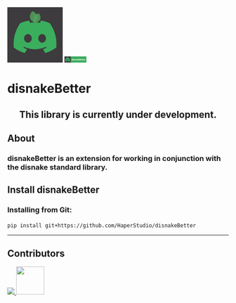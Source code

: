 <img src="https://github.com/HaperStudio/disnakeBetter/blob/main/img/disnakeBetterLogo.png" width="25%" height="auto">
<img src="https://github.com/HaperStudio/disnakeBetter/blob/main/img/disnakeBetter.png" width="10%" height="auto">

# disnakeBetter

<h2 align="center">This library is currently under development.</h2>


## About
### <strong>disnakeBetter</strong> is an extension for working in conjunction with the disnake standard library.

## Install disnakeBetter

### Installing from Git:
```commandline
pip install git+https://github.com/HaperStudio/disnakeBetter
```

---
## Contributors
<a href="https://github.com/HaperStudio/disnakeBetter/graphs/contributors">
  <img src="https://contrib.rocks/image?repo=HaperStudio/disnakeBetter"/>
  <img src="https://avatars.githubusercontent.com/u/96446770?s=400&u=3cd2e5b844fa8a558da3ebecf738149ac7e43f05&v=4"  width="64" height="64" />
</a>
